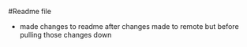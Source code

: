 #Readme file

- made changes to readme after changes made to remote but before pulling those changes down
